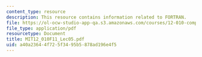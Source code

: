 ```yaml
---
content_type: resource
description: This resource contains information related to FORTRAN.
file: https://ol-ocw-studio-app-qa.s3.amazonaws.com/courses/12-010-computational-methods-of-scientific-programming-fall-2011/a40a23644f725f3495b5878ad196e4f5_MIT12_010F11_Lec05.pdf
file_type: application/pdf
resourcetype: Document
title: MIT12_010F11_Lec05.pdf
uid: a40a2364-4f72-5f34-95b5-878ad196e4f5
---
```

